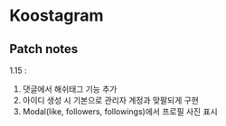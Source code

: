 # Koostagram


## Patch notes
1.15 : 
  1) 댓글에서 해쉬태그 기능 추가
  2) 아이디 생성 시 기본으로 관리자 계정과 맞팔되게 구현 
  3) Modal(like, followers, followings)에서 프로필 사진 표시
  

